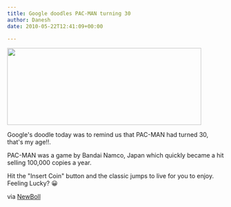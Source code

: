 ```yaml
---
title: Google doodles PAC-MAN turning 30
author: Danesh
date: 2010-05-22T12:41:09+00:00

---
```

<img loading="lazy" class="alignnone size-medium wp-image-2139" title="www.google.com-PAC-MAM-30" src="/wp-content/uploads/2010/05/www.google.com-PAC-MAM-30-450x179.png" alt="" width="450" height="179" srcset="/wp-content/uploads/2010/05/www.google.com-PAC-MAM-30-450x179.png 450w, /wp-content/uploads/2010/05/www.google.com-PAC-MAM-30.png 611w" sizes="(max-width: 450px) 100vw, 450px" />

Google's doodle today was to remind us that PAC-MAN had turned 30, that's my age!!.

PAC-MAN was a game by Bandai Namco, Japan which quickly became a hit selling 100,000 copies a year.

Hit the "Insert Coin" button and the classic jumps to live for you to enjoy. Feeling Lucky? 😀

via [NewBoll][1]

 [1]: http://www.newsboll.com/google-doodles-pac-man%E2%80%8E-pac-man-30th-anniversary-paly-on-google-free-1604.htm